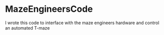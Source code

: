 # MazeEngineersCode
I wrote this code to interface with the maze engineers hardware and control an automated T-maze

